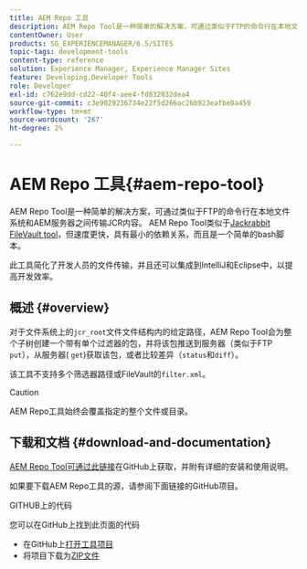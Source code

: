 ```yaml
---
title: AEM Repo 工具
description: AEM Repo Tool是一种简单的解决方案，可通过类似于FTP的命令行在本地文件系统和AEM服务器之间传输JCR内容。 AEM Repo工具类似于Jackrabbit FileVault工具，但速度更快，具有最小的依赖关系，并且是一个简单的bash脚本。
contentOwner: User
products: SG_EXPERIENCEMANAGER/6.5/SITES
topic-tags: development-tools
content-type: reference
solution: Experience Manager, Experience Manager Sites
feature: Developing,Developer Tools
role: Developer
exl-id: c762e9dd-cd22-40f4-aee4-fd832032dea4
source-git-commit: c3e9029236734e22f5d266ac26b923eafbe0a459
workflow-type: tm+mt
source-wordcount: '267'
ht-degree: 2%

---
```


# AEM Repo 工具{#aem-repo-tool}

AEM Repo Tool是一种简单的解决方案，可通过类似于FTP的命令行在本地文件系统和AEM服务器之间传输JCR内容。 AEM Repo Tool类似于[Jackrabbit FileVault tool](/help/sites-developing/ht-vlttool.md)，但速度更快，具有最小的依赖关系，而且是一个简单的bash脚本。

此工具简化了开发人员的文件传输，并且还可以集成到IntelliJ和Eclipse中，以提高开发效率。

## 概述 {#overview}

对于文件系统上的`jcr_root`文件文件结构内的给定路径，AEM Repo Tool会为整个子树创建一个带有单个过滤器的包，并将该包推送到服务器（类似于FTP `put`），从服务器( `get`)获取该包，或者比较差异（`status`和`diff`）。

该工具不支持多个筛选器路径或FileVault的`filter.xml`。

>[!CAUTION]
>
>AEM Repo工具始终会覆盖指定的整个文件或目录。

## 下载和文档 {#download-and-documentation}

[AEM Repo Tool可通过此链接](https://github.com/Adobe-Marketing-Cloud/tools/tree/master/repo)在GitHub上获取，并附有详细的安装和使用说明。

如果要下载AEM Repo工具的源，请参阅下面链接的GitHub项目。

GITHUB上的代码

您可以在GitHub上找到此页面的代码

* 在GitHub上[打开工具项目](https://github.com/Adobe-Marketing-Cloud/tools)
* 将项目下载为[ZIP文件](https://github.com/Adobe-Marketing-Cloud/tools/archive/master.zip)
